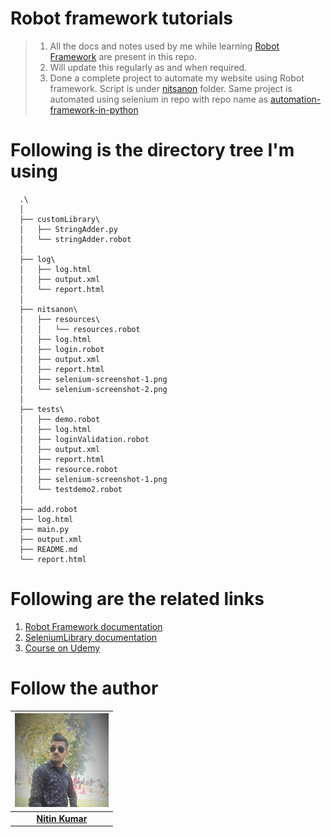 # Robot framework tutorials

> 1. All the docs and notes used by me while learning [Robot Framework]() are present in this repo.  
> 2. Will update this regularly as and when required.  
> 3. Done a complete project to automate my website using Robot framework. Script is under [nitsanon](nitsanon) folder. Same project is automated using selenium in repo with repo name as [automation-framework-in-python](https://github.com/nitinkumar30/automation-framework-in-python/tree/main)

# Following is the directory tree I'm using

```
  .\  
  │  
  ├── customLibrary\ 
  │   ├── StringAdder.py  
  │   └── stringAdder.robot  
  │  
  ├── log\  
  │   ├── log.html  
  │   ├── output.xml  
  │   └── report.html  
  │  
  ├── nitsanon\  
  │   ├── resources\  
  │   │   └── resources.robot  
  │   ├── log.html  
  │   ├── login.robot  
  │   ├── output.xml  
  │   ├── report.html  
  │   ├── selenium-screenshot-1.png  
  │   └── selenium-screenshot-2.png  
  │  
  ├── tests\  
  │   ├── demo.robot  
  │   ├── log.html  
  │   ├── loginValidation.robot  
  │   ├── output.xml  
  │   ├── report.html  
  │   ├── resource.robot  
  │   ├── selenium-screenshot-1.png  
  │   └── testdemo2.robot  
  │  
  ├── add.robot  
  ├── log.html  
  ├── main.py  
  ├── output.xml  
  ├── README.md  
  └── report.html  
```


# Following are the related links

1. [Robot Framework documentation](https://robotframework.org/)
2. [SeleniumLibrary documentation](https://robotframework.org/SeleniumLibrary/SeleniumLibrary.html)
3. [Course on Udemy](udemy.com/course/robot-framework-with-python-selenium/learn/lecture/28555965)

# Follow the author

|                                                                                                                                                                                                         <a href="https://nitin-kr.onrender.com/"><img src="https://github.com/nitinkumar30/nitscv/blob/main/image/nitin-1.jpg" width="150px " height="150px" /></a>                                                                                                                                                                                                          |
|:----------------------------------------------------------------------------------------------------------------------------------------------------------------------------------------------------------------------------------------------------------------------------------------------------------------------------------------------------------------------------------------------------------------------------------------------------------------------------------------------------------------------------------------------------------------------------------:|
|                                                                                                                                                                                                                                                                 **[Nitin Kumar](https://nitinkumar30.netlify.app//)**   

